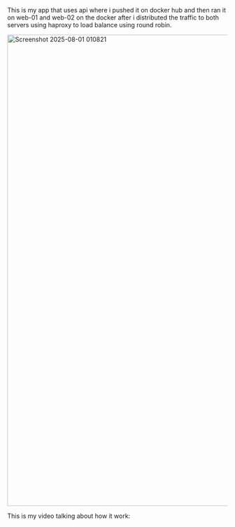 This is my app that uses api where i pushed it on docker hub and then ran it on web-01 and web-02 on the docker after i distributed the traffic to both servers using haproxy to load balance using round robin.

<img width="1919" height="1079" alt="Screenshot 2025-08-01 010821" src="https://github.com/user-attachments/assets/4e4ecebb-6d87-4bec-90cd-30e0f9f06ae9" />

This is my video talking about how it work:
